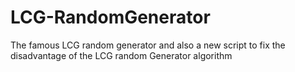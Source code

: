 # LCG-RandomGenerator
The famous LCG random generator and also a new script to fix the disadvantage of the LCG random Generator algorithm
